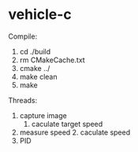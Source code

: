 # vehicle-c

Compile:

1. cd ./build
2. rm CMakeCache.txt
3. cmake ../
4. make clean
5. make


Threads:

1. capture image
    1. caculate target speed
2. measure speed
    2. caculate speed
3. PID
